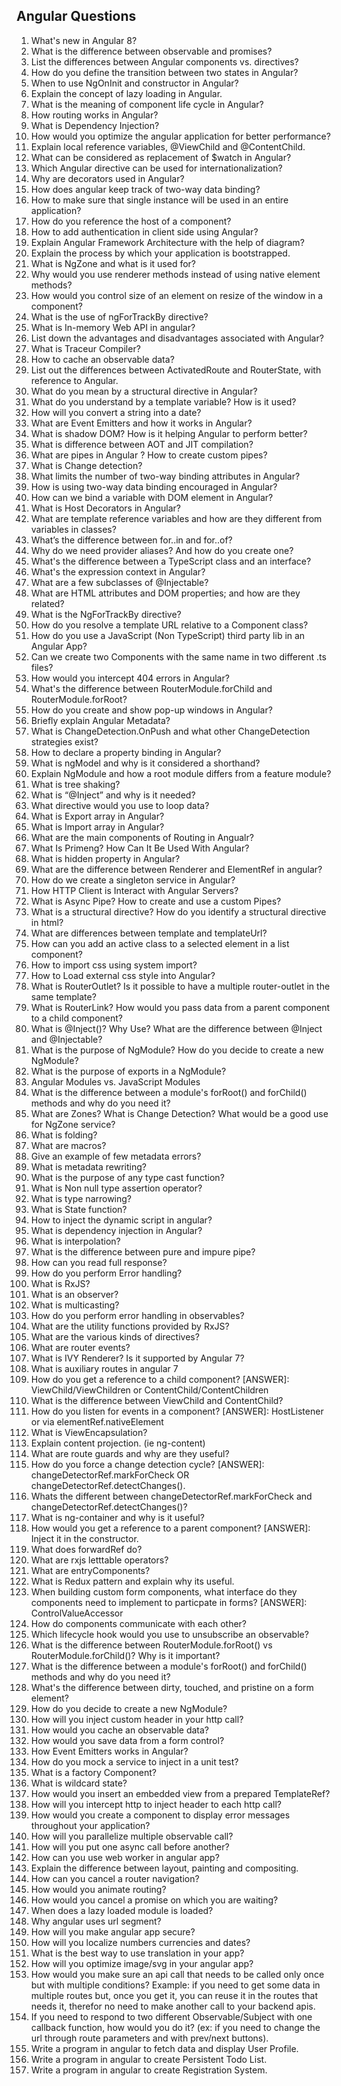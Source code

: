 ## Angular Questions

1. What's new in Angular 8?
1. What is the difference between observable and promises?
1. List the differences between Angular  components vs. directives?
1. How do you define the transition between two states in Angular?
1. When to use NgOnInit and constructor in Angular?
1. Explain the concept of lazy loading in Angular.
1. What is the meaning of component life cycle in Angular?
1. How routing works in Angular?
1. What is Dependency Injection?
1. How would you optimize the angular  application for better performance?
1. Explain local reference variables, @ViewChild and @ContentChild.
1. What can be considered as replacement of $watch in Angular?
1. Which Angular  directive can be used for internationalization?
1. Why are decorators used in Angular?
1. How does angular  keep track of two-way data binding?
1. How to make sure that single instance will be used in an entire application? 
1. How do you reference the host of a component? 
1. How to add authentication in client side using Angular? 
1. Explain Angular Framework Architecture with the help of diagram?  
1. Explain the process by which your application is bootstrapped. 
1. What is NgZone and what is it used for?
1. Why would you use renderer methods instead of using native element methods? 
1. How would you control size of an element on resize of the window in a component? 
1. What is the use of ngForTrackBy directive? 
1. What is In-memory Web API in angular?
1. List down the advantages and disadvantages associated with Angular? 
1. What is Traceur Compiler? 
1. How to cache an observable data? 
1. List out the differences between ActivatedRoute and RouterState, with reference to Angular.
1. What do you mean by a structural directive in Angular? 
1. What do you understand by a template variable? How is it used? 
1. How will you convert a string into a date? 
1. What are Event Emitters and how it works in Angular? 
1. What is shadow DOM? How is it helping Angular  to perform better? 
1. What is difference between AOT and JIT compilation? 
1. What are pipes in Angular ? How to create custom pipes? 
1. What is Change detection? 
1. What limits the number of two-way binding attributes in Angular? 
1. How is using two-way data binding encouraged in Angular? 
1. How can we bind a variable with DOM element in Angular? 
1. What is Host Decorators in Angular?  
1. What are template reference variables and how are they different from variables in classes? 
1. What’s the difference between for..in and for..of? 
1. Why do we need provider aliases? And how do you create one? 
1. What's the difference between a TypeScript class and an interface? 
1. What's the expression context in Angular? 
1. What are a few subclasses of @Injectable? 
1. What are HTML attributes and DOM properties; and how are they related? 
1. What is the NgForTrackBy directive? 
1. How do you resolve a template URL relative to a Component class? 
1. How do you use a JavaScript (Non TypeScript) third party lib in an Angular App? 
1. Can we create two Components with the same name in two different .ts files? 
1. How would you intercept 404 errors in Angular? 
1. What's the difference between RouterModule.forChild and RouterModule.forRoot? 
1. How do you create and show pop-up windows in Angular?  
1. Briefly explain Angular  Metadata? 
1. What is ChangeDetection.OnPush and what other ChangeDetection strategies exist?
1. How to declare a property binding in Angular?
1. What is ngModel and why is it considered a shorthand? 
1. Explain NgModule and how a root module differs from a feature module?
1. What is tree shaking? 
1. What is “@Inject” and why is it needed? 
1. What directive would you use to loop data? 
1. What is Export array in Angular? 
1. What is Import array in Angular? 
1. What are the main components of Routing in Angualr? 
1. What Is Primeng? How Can It Be Used With Angular? 
1. What is hidden property in Angular? 
1. What are the difference between Renderer and ElementRef in angular?  
1. How do we create a singleton service in Angular? 
1. How HTTP Client is Interact with Angular  Servers? 
1. What is Async Pipe? How to create and use a custom Pipes?
1. What is a structural directive? How do you identify a structural directive in html? 
1. What are differences between template and templateUrl? 
1. How can you add an active class to a selected element in a list component? 
1. How to import css using system import? 
1. How to Load external css style into Angular? 
1. What is RouterOutlet? Is it possible to have a multiple router-outlet in the same template? 
1. What is RouterLink? How would you pass data from a parent component to a child component? 
1. What is @Inject()? Why Use? What are the difference between @Inject and @Injectable? 
1. What is the purpose of NgModule? How do you decide to create a new NgModule? 
1. What is the purpose of exports in a NgModule? 
1. Angular  Modules vs. JavaScript Modules 
1. What is the difference between a module's forRoot() and forChild() methods and why do you need it? 
1. What are Zones? What is Change Detection? What would be a good use for NgZone service?
1. What is folding?
1. What are macros?
1. Give an example of few metadata errors?
1. What is metadata rewriting?
1. What is the purpose of any type cast function?
1. What is Non null type assertion operator?
1. What is type narrowing?
1. What is State function?
1. How to inject the dynamic script in angular?
1. What is dependency injection in Angular?
1. What is interpolation?
1. What is the difference between pure and impure pipe?
1. How can you read full response?
1. How do you perform Error handling?
1. What is RxJS?
1. What is an observer?
1. What is multicasting?
1. How do you perform error handling in observables?
1. What are the utility functions provided by RxJS?
1. What are the various kinds of directives?
1. What are router events?
1. What is IVY Renderer? Is it supported by Angular 7?
1. What is auxiliary routes in angular 7
1. How do you get a reference to a child component? [ANSWER]: ViewChild/ViewChildren or ContentChild/ContentChildren
1. What is the difference between ViewChild and ContentChild?
1. How do you listen for events in a component? [ANSWER]: HostListener or via elementRef.nativeElement
1. What is ViewEncapsulation?
1. Explain content projection. (ie ng-content)
1. What are route guards and why are they useful?
1. How do you force a change detection cycle? [ANSWER]: changeDetectorRef.markForCheck OR changeDetectorRef.detectChanges().
1. Whats the different between changeDetectorRef.markForCheck and changeDetectorRef.detectChanges()?
1. What is ng-container and why is it useful?
1. How would you get a reference to a parent component? [ANSWER]: Inject it in the constructor.
1. What does forwardRef do?
1. What are rxjs letttable operators?
1. What are entryComponents?
1. What is Redux pattern and explain why its useful.
1. When building custom form components, what interface do they components need to implement to particpate in forms? [ANSWER]: ControlValueAccessor
1. How do components communicate with each other?
1. Which lifecycle hook would you use to unsubscribe an observable?
1. What is the difference between RouterModule.forRoot() vs RouterModule.forChild()? Why is it important?
1. What is the difference between a module's forRoot() and forChild() methods and why do you need it?
1. What's the difference between dirty, touched, and pristine on a form element?
1. How do you decide to create a new NgModule?
1. How will you inject custom header in your http call?
1. How would you cache an observable data?
1. How would you save data from a form control?
1. How Event Emitters works in Angular?
1. How do you mock a service to inject in a unit test?
1. What is a factory Component?
1. What is wildcard state?
1. How would you insert an embedded view from a prepared TemplateRef?
1. How will you intercept http to inject header to each http call?
1. How would you create a component to display error messages throughout your application?
1. How will you parallelize multiple observable call?
1. How will you put one async call before another?
1. How can you use web worker in angular app?
1. Explain the difference between layout, painting and compositing.
1. How can you cancel a router navigation?
1. How would you animate routing?
1. How would you cancel a promise on which you are waiting?
1. When does a lazy loaded module is loaded?
1. Why angular uses url segment?
1. How will you make angular app secure?
1. How will you localize numbers currencies and dates?
1. What is the best way to use translation in your app?
1. How will you optimize image/svg in your angular app?
1. How would you make sure an api call that needs to be called only once but with multiple conditions? Example: if you need to get some data in multiple routes but, once you get it, you can reuse it in the routes that needs it, therefor no need to make another call to your backend apis.
1. If you need to respond to two different Observable/Subject with one callback function, how would you do it? (ex: if you need to change the url through route parameters and with prev/next buttons).
1. Write a program in angular to fetch data and display User Profile.
1. Write a program in angular to create Persistent Todo List.
1. Write a program in angular to create Registration System.

